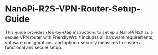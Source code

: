 # NanoPi-R2S-VPN-Router-Setup-Guide
This guide provides step-by-step instructions to set up a NanoPi R2S as a secure VPN router with FriendlyWrt. It includes all hardware requirements, software configurations, and optional security measures to ensure a functional and secure setup.
